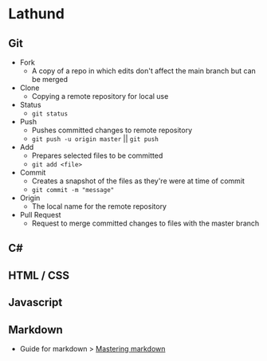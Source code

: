 
# Lathund
## Git
* Fork
    * A copy of a repo in which edits don't affect the main branch but can be merged
* Clone
    * Copying a remote repository for local use
* Status
    * `git status`
* Push
    * Pushes committed changes to remote repository
    * `git push -u origin master` || `git push`
* Add
    * Prepares selected files to be committed
    * `git add <file>`
* Commit
    * Creates a snapshot of the files as they're were at time of commit
    * `git commit -m "message"`
* Origin
    * The local name for the remote repository
* Pull Request
    * Request to merge committed changes to files with the master branch
## C#
## HTML / CSS
## Javascript
## Markdown
* Guide for markdown > [Mastering markdown](https://guides.github.com/features/mastering-markdown/)